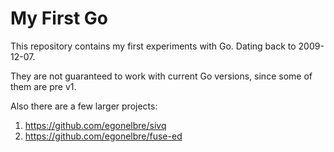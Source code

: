 # My First Go

This repository contains my first experiments with Go. Dating back to 2009-12-07.

They are not guaranteed to work with current Go versions, since some of them are pre v1.

Also there are a few larger projects:

1. https://github.com/egonelbre/sivq
2. https://github.com/egonelbre/fuse-ed